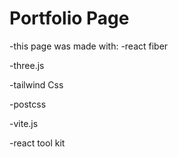 # Portfolio Page
-this page was made with:
-react fiber  

-three.js

-tailwind Css

-postcss 

-vite.js

-react tool kit 
